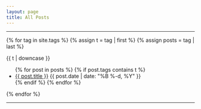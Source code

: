```yaml
---
layout: page
title: All Posts
---
```


<hr>

{% for tag in site.tags %}
{% assign t = tag | first %}
{% assign posts = tag | last %}

{{ t | downcase }}
<ul>
  {% for post in posts %}
  {% if post.tags contains t %}
  <li>
    <a href="{{ post.url }}">{{ post.title }}</a>
    <span class="date">{{ post.date | date: "%B %-d, %Y"  }}</span>
  </li>
  {% endif %}
  {% endfor %}
</ul>
{% endfor %}

<hr>